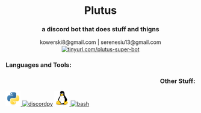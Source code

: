 <h1 align="center">Plutus</h1>
<h3 align="center">a discord bot that does stuff and thigns</h3>

<p align="center"> kowerski8@gmail.com | serenesiu13@gmail.com <a href="https://tinyurl.com/plutus-super-bot" target="blank"><img align="center" src="https://raw.githubusercontent.com/rahuldkjain/github-profile-readme-generator/master/src/images/icons/Social/discord.svg" alt="tinyurl.com/plutus-super-bot" height="30" width="40" /></a>

<h3 align="left">Languages and Tools:</h3> <h3 align="right"> Other Stuff:</h3>
<p align="left"> <a href="https://www.python.org" target="_blank" rel="noreferrer"> <img src="https://raw.githubusercontent.com/devicons/devicon/master/icons/python/python-original.svg" alt="python" width="40" height="40"/> </a> <a href="https://discordpy.readthedocs.io/en/stable/api.html" target="blank" rel="noreferrer"> <img src="https://raw.githubusercontent.com/rahuldkjain/github-profile-readme-generator/master/src/images/icons/Social/discord.svg" alt="discordpy" height="40" width="40" /></a> <a href="https://ubuntu.com/server/docs" target="_blank" rel="noreferrer"> <img src="https://raw.githubusercontent.com/devicons/devicon/master/icons/linux/linux-original.svg" alt="linux" width="40" height="40"/> </a> <a href="https://www.gnu.org/software/bash/" target="_blank" rel="noreferrer"> <img src="https://www.vectorlogo.zone/logos/gnu_bash/gnu_bash-icon.svg" alt="bash" width="40" height="40"/> </a> </p>
